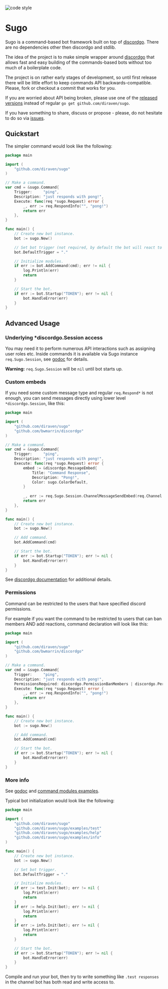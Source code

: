 ![code style](https://goreportcard.com/badge/github.com/diraven/sugo)

# Sugo

Sugo is a command-based bot framework built on top of [discordgo](https://github.com/bwmarrin/discordgo). There are no dependencies other then discordgo and stdlib.

The idea of the project is to make simple wrapper around [discordgo](https://github.com/bwmarrin/discordgo) that allows fast and easy building of the commands-based bots without too much of a boilerplate code.

The project is on rather early stages of development, so until first release there will be little effort to keep commands API backwards-compatible. Please, fork or checkout a commit that works for you.

If you are worried about API being broken, please use one of the [released versions](https://github.com/diraven/sugo/releases) instead of regular `go get github.com/diraven/sugo`.

If you have something to share, discuss or propose - please, do not hesitate to do so via [issues](https://github.com/diraven/sugo/issues).

## Quickstart

The simpler command would look like the following:

```go
package main

import (
	"github.com/diraven/sugo"
)

// Make a command.
var cmd = &sugo.Command{
	Trigger:     "ping",
	Description: "just responds with pong!",
	Execute: func(req *sugo.Request) error {
		_, err := req.RespondInfo("", "pong!")
		return err
	},
}

func main() {
	// Create new bot instance.
	bot := sugo.New()

	// Set bot trigger (not required, by default the bot will react to the messages starting with the bot @mention).
	bot.DefaultTrigger = "."

	// Initialize modules.
	if err := bot.AddCommand(cmd); err != nil {
		log.Println(err)
		return
	}

	// Start the bot.
	if err := bot.Startup("TOKEN"); err != nil {
		bot.HandleError(err)
	}
}
```

## Advanced Usage

### Underlying *discordgo.Session access

You may need it to perform numerous API interactions such as assigning user roles etc. Inside commands it is available via Sugo instance `req.Sugo.Session`, see [godoc](https://godoc.org/github.com/diraven/sugo#Instance) for details. 

**Warning:** `req.Sugo.Session` will be `nil` until bot starts up.

### Custom embeds

If you need some custom message type and regular `req.Respond*` is not enough, you can send messages directly using lower level `*discordgo.Session`, like this:
```go
package main

import (
	"github.com/diraven/sugo"
	"github.com/bwmarrin/discordgo"
)

// Make a command.
var cmd = &sugo.Command{
	Trigger:     "ping",
	Description: "just responds with pong!",
	Execute: func(req *sugo.Request) error {
		embed := &discordgo.MessageEmbed{
			Title: "Command Response",
			Description: "Pong!",
			Color: sugo.ColorDefault,
		}
		
		_, err := req.Sugo.Session.ChannelMessageSendEmbed(req.Channel.ID, embed)
		return err
	},
}

func main() {
	// Create new bot instance.
	bot := sugo.New()

	// Add command.
	bot.AddCommand(cmd)

	// Start the bot.
	if err := bot.Startup("TOKEN"); err != nil {
		bot.HandleError(err)
	}
}
```
 
 See [discordgo documentation](https://godoc.org/github.com/bwmarrin/discordgo) for additional details.

### Permissions

Command can be restricted to the users that have specified discord permissions.

For example if you want the command to be restricted to users that can ban members AND add reactions, command declaration will look like this:

```go
package main

import (
	"github.com/diraven/sugo"
	"github.com/bwmarrin/discordgo"
)

// Make a command.
var cmd = &sugo.Command{
	Trigger:     "ping",
	Description: "just responds with pong!",
	PermissionsRequired: discordgo.PermissionBanMembers | discordgo.PermissionAddReactions,
	Execute: func(req *sugo.Request) error {
		_, err := req.RespondInfo("", "pong!")
		return err
	},
}

func main() {
	// Create new bot instance.
	bot := sugo.New()

	// Add command.
	bot.AddCommand(cmd)

	// Start the bot.
	if err := bot.Startup("TOKEN"); err != nil {
		bot.HandleError(err)
	}
}
```

### More info

See [godoc](https://godoc.org/github.com/diraven/sugo) and [command modules examples](https://github.com/diraven/sugo/tree/master/examples).

Typical bot initialization would look like the following:

```go
package main

import (
	"github.com/diraven/sugo"
	"github.com/diraven/sugo/examples/test"
	"github.com/diraven/sugo/examples/help"
	"github.com/diraven/sugo/examples/info"
)

func main() {
	// Create new bot instance.
	bot := sugo.New()

	// Set bot trigger.
	bot.DefaultTrigger = "."

	// Initialize modules.
	if err := test.Init(bot); err != nil {
		log.Println(err)
		return
	}
	if err := help.Init(bot); err != nil {
		log.Println(err)
		return
	}
	if err := info.Init(bot); err != nil {
		log.Println(err)
		return
	}

	// Start the bot.
	if err := bot.Startup("TOKEN"); err != nil {
		bot.HandleError(err)
	}
}
```

Compile and run your bot, then try to write something like `.test responses` in the channel bot has both read and write access to.